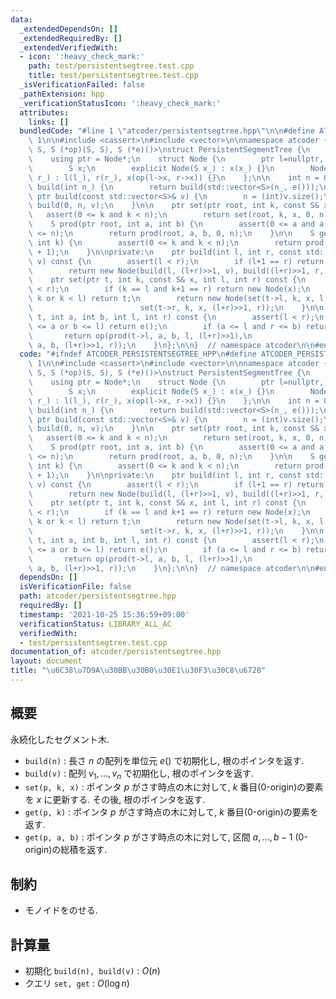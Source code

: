 ```yaml
---
data:
  _extendedDependsOn: []
  _extendedRequiredBy: []
  _extendedVerifiedWith:
  - icon: ':heavy_check_mark:'
    path: test/persistentsegtree.test.cpp
    title: test/persistentsegtree.test.cpp
  _isVerificationFailed: false
  _pathExtension: hpp
  _verificationStatusIcon: ':heavy_check_mark:'
  attributes:
    links: []
  bundledCode: "#line 1 \"atcoder/persistentsegtree.hpp\"\n\n#define ATCODER_PERSISTENTSEGTREE\
    \ 1\n\n#include <cassert>\n#include <vector>\n\nnamespace atcoder {\n\ntemplate<class\
    \ S, S (*op)(S, S), S (*e)()>\nstruct PersistentSegmentTree {\n    struct Node;\n\
    \    using ptr = Node*;\n    struct Node {\n        ptr l=nullptr, r=nullptr;\n\
    \        S x;\n        explicit Node(S x_) : x(x_) {}\n        Node(ptr l_, ptr\
    \ r_) : l(l_), r(r_), x(op(l->x, r->x)) {}\n    };\n\n    int n = 0;\n\n    ptr\
    \ build(int n_) {\n        return build(std::vector<S>(n_, e()));\n    }\n   \
    \ ptr build(const std::vector<S>& v) {\n        n = (int)v.size();\n        return\
    \ build(0, n, v);\n    }\n\n    ptr set(ptr root, int k, const S& x) {\n     \
    \   assert(0 <= k and k < n);\n        return set(root, k, x, 0, n);\n    }\n\n\
    \    S prod(ptr root, int a, int b) {\n        assert(0 <= a and a <= b and b\
    \ <= n);\n        return prod(root, a, b, 0, n);\n    }\n\n    S get(ptr root,\
    \ int k) {\n        assert(0 <= k and k < n);\n        return prod(root, k, k\
    \ + 1);\n    }\n\nprivate:\n    ptr build(int l, int r, const std::vector<S>&\
    \ v) const {\n        assert(l < r);\n        if (l+1 == r) return new Node(v[l]);\n\
    \        return new Node(build(l, (l+r)>>1, v), build((l+r)>>1, r, v));\n    }\n\
    \    ptr set(ptr t, int k, const S& x, int l, int r) const {\n        assert(l\
    \ < r);\n        if (k == l and k+1 == r) return new Node(x);\n        if (r <=\
    \ k or k < l) return t;\n        return new Node(set(t->l, k, x, l, (l+r)>>1),\n\
    \                        set(t->r, k, x, (l+r)>>1, r));\n    }\n\n    S prod(ptr\
    \ t, int a, int b, int l, int r) const {\n        assert(l < r);\n        if (r\
    \ <= a or b <= l) return e();\n        if (a <= l and r <= b) return t->x;\n \
    \       return op(prod(t->l, a, b, l, (l+r)>>1),\n                  prod(t->r,\
    \ a, b, (l+r)>>1, r));\n    }\n};\n\n}  // namespace atcoder\n\n#endif  // ATCODER_PERSISTENTSEGTREE_HPP\n"
  code: "#ifndef ATCODER_PERSISTENTSEGTREE_HPP\n#define ATCODER_PERSISTENTSEGTREE\
    \ 1\n\n#include <cassert>\n#include <vector>\n\nnamespace atcoder {\n\ntemplate<class\
    \ S, S (*op)(S, S), S (*e)()>\nstruct PersistentSegmentTree {\n    struct Node;\n\
    \    using ptr = Node*;\n    struct Node {\n        ptr l=nullptr, r=nullptr;\n\
    \        S x;\n        explicit Node(S x_) : x(x_) {}\n        Node(ptr l_, ptr\
    \ r_) : l(l_), r(r_), x(op(l->x, r->x)) {}\n    };\n\n    int n = 0;\n\n    ptr\
    \ build(int n_) {\n        return build(std::vector<S>(n_, e()));\n    }\n   \
    \ ptr build(const std::vector<S>& v) {\n        n = (int)v.size();\n        return\
    \ build(0, n, v);\n    }\n\n    ptr set(ptr root, int k, const S& x) {\n     \
    \   assert(0 <= k and k < n);\n        return set(root, k, x, 0, n);\n    }\n\n\
    \    S prod(ptr root, int a, int b) {\n        assert(0 <= a and a <= b and b\
    \ <= n);\n        return prod(root, a, b, 0, n);\n    }\n\n    S get(ptr root,\
    \ int k) {\n        assert(0 <= k and k < n);\n        return prod(root, k, k\
    \ + 1);\n    }\n\nprivate:\n    ptr build(int l, int r, const std::vector<S>&\
    \ v) const {\n        assert(l < r);\n        if (l+1 == r) return new Node(v[l]);\n\
    \        return new Node(build(l, (l+r)>>1, v), build((l+r)>>1, r, v));\n    }\n\
    \    ptr set(ptr t, int k, const S& x, int l, int r) const {\n        assert(l\
    \ < r);\n        if (k == l and k+1 == r) return new Node(x);\n        if (r <=\
    \ k or k < l) return t;\n        return new Node(set(t->l, k, x, l, (l+r)>>1),\n\
    \                        set(t->r, k, x, (l+r)>>1, r));\n    }\n\n    S prod(ptr\
    \ t, int a, int b, int l, int r) const {\n        assert(l < r);\n        if (r\
    \ <= a or b <= l) return e();\n        if (a <= l and r <= b) return t->x;\n \
    \       return op(prod(t->l, a, b, l, (l+r)>>1),\n                  prod(t->r,\
    \ a, b, (l+r)>>1, r));\n    }\n};\n\n}  // namespace atcoder\n\n#endif  // ATCODER_PERSISTENTSEGTREE_HPP\n"
  dependsOn: []
  isVerificationFile: false
  path: atcoder/persistentsegtree.hpp
  requiredBy: []
  timestamp: '2021-10-25 15:36:59+09:00'
  verificationStatus: LIBRARY_ALL_AC
  verifiedWith:
  - test/persistentsegtree.test.cpp
documentation_of: atcoder/persistentsegtree.hpp
layout: document
title: "\u6C38\u7D9A\u30BB\u30B0\u30E1\u30F3\u30C8\u6728"
---
```


## 概要

永続化したセグメント木.

- `build(n)` : 長さ $n$ の配列を単位元 $e()$ で初期化し, 根のポインタを返す.
- `build(v)` : 配列 $v_1, \dots, v_n$ で初期化し, 根のポインタを返す.
- `set(p, k, x)` : ポインタ $p$ がさす時点の木に対して,
$k$ 番目(0-origin)の要素を $x$ に更新する.
その後, 根のポインタを返す.
- `get(p, k)` : ポインタ $p$ がさす時点の木に対して,
$k$ 番目(0-origin)の要素を返す.
- `get(p, a, b)` : ポインタ $p$ がさす時点の木に対して,
区間 $a, \ldots, b-1$ (0-origin)の総積を返す.

## 制約

- モノイドをのせる.

## 計算量

- 初期化 `build(n), build(v)` : $O(n)$
- クエリ `set, get` : $O(\log n)$
